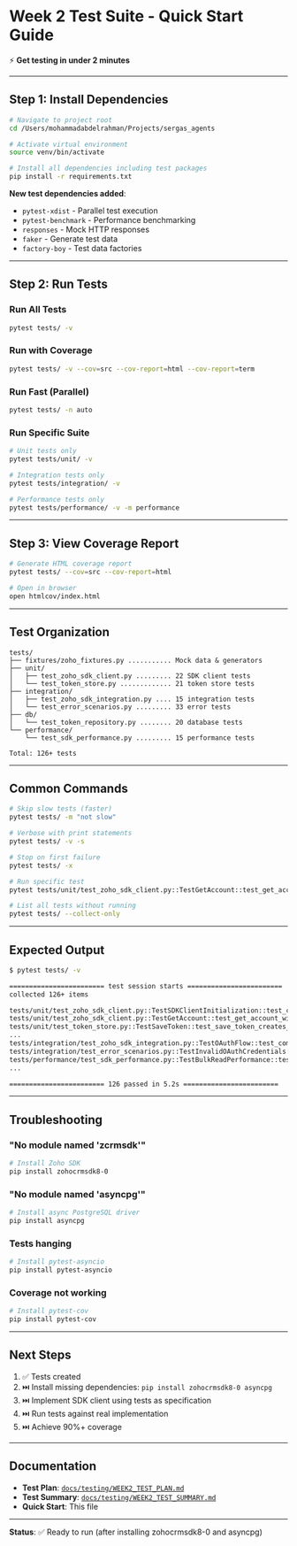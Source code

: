 # Week 2 Test Suite - Quick Start Guide

⚡ **Get testing in under 2 minutes**

---

## Step 1: Install Dependencies

```bash
# Navigate to project root
cd /Users/mohammadabdelrahman/Projects/sergas_agents

# Activate virtual environment
source venv/bin/activate

# Install all dependencies including test packages
pip install -r requirements.txt
```

**New test dependencies added**:
- `pytest-xdist` - Parallel test execution
- `pytest-benchmark` - Performance benchmarking
- `responses` - Mock HTTP responses
- `faker` - Generate test data
- `factory-boy` - Test data factories

---

## Step 2: Run Tests

### Run All Tests
```bash
pytest tests/ -v
```

### Run with Coverage
```bash
pytest tests/ -v --cov=src --cov-report=html --cov-report=term
```

### Run Fast (Parallel)
```bash
pytest tests/ -n auto
```

### Run Specific Suite
```bash
# Unit tests only
pytest tests/unit/ -v

# Integration tests only
pytest tests/integration/ -v

# Performance tests only
pytest tests/performance/ -v -m performance
```

---

## Step 3: View Coverage Report

```bash
# Generate HTML coverage report
pytest tests/ --cov=src --cov-report=html

# Open in browser
open htmlcov/index.html
```

---

## Test Organization

```
tests/
├── fixtures/zoho_fixtures.py ........... Mock data & generators
├── unit/
│   ├── test_zoho_sdk_client.py ......... 22 SDK client tests
│   └── test_token_store.py ............. 21 token store tests
├── integration/
│   ├── test_zoho_sdk_integration.py .... 15 integration tests
│   └── test_error_scenarios.py ......... 33 error tests
├── db/
│   └── test_token_repository.py ........ 20 database tests
└── performance/
    └── test_sdk_performance.py ......... 15 performance tests

Total: 126+ tests
```

---

## Common Commands

```bash
# Skip slow tests (faster)
pytest tests/ -m "not slow"

# Verbose with print statements
pytest tests/ -v -s

# Stop on first failure
pytest tests/ -x

# Run specific test
pytest tests/unit/test_zoho_sdk_client.py::TestGetAccount::test_get_account_with_valid_id -v

# List all tests without running
pytest tests/ --collect-only
```

---

## Expected Output

```bash
$ pytest tests/ -v

======================== test session starts ========================
collected 126+ items

tests/unit/test_zoho_sdk_client.py::TestSDKClientInitialization::test_client_initialization_with_valid_config PASSED
tests/unit/test_zoho_sdk_client.py::TestGetAccount::test_get_account_with_valid_id PASSED
tests/unit/test_token_store.py::TestSaveToken::test_save_token_creates_new_record PASSED
...
tests/integration/test_zoho_sdk_integration.py::TestOAuthFlow::test_complete_oauth_flow_mock PASSED
tests/integration/test_error_scenarios.py::TestInvalidOAuthCredentials::test_invalid_client_id PASSED
tests/performance/test_sdk_performance.py::TestBulkReadPerformance::test_bulk_read_1000_records_performance PASSED
...

======================== 126 passed in 5.2s ========================
```

---

## Troubleshooting

### "No module named 'zcrmsdk'"
```bash
# Install Zoho SDK
pip install zohocrmsdk8-0
```

### "No module named 'asyncpg'"
```bash
# Install async PostgreSQL driver
pip install asyncpg
```

### Tests hanging
```bash
# Install pytest-asyncio
pip install pytest-asyncio
```

### Coverage not working
```bash
# Install pytest-cov
pip install pytest-cov
```

---

## Next Steps

1. ✅ Tests created
2. ⏭️ Install missing dependencies: `pip install zohocrmsdk8-0 asyncpg`
3. ⏭️ Implement SDK client using tests as specification
4. ⏭️ Run tests against real implementation
5. ⏭️ Achieve 90%+ coverage

---

## Documentation

- **Test Plan**: [`docs/testing/WEEK2_TEST_PLAN.md`](/Users/mohammadabdelrahman/Projects/sergas_agents/docs/testing/WEEK2_TEST_PLAN.md)
- **Test Summary**: [`docs/testing/WEEK2_TEST_SUMMARY.md`](/Users/mohammadabdelrahman/Projects/sergas_agents/docs/testing/WEEK2_TEST_SUMMARY.md)
- **Quick Start**: This file

---

**Status**: ✅ Ready to run (after installing zohocrmsdk8-0 and asyncpg)

